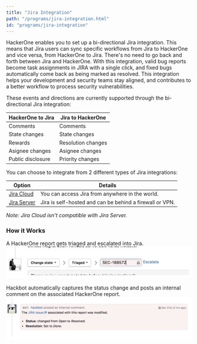 ```yaml
---
title: "Jira Integration"
path: "/programs/jira-integration.html"
id: "programs/jira-integration"
---
```


HackerOne enables you to set up a bi-directional Jira integration. This means that Jira users can sync specific workflows from Jira to HackerOne and vice versa, from HackerOne to Jira. There's no need to go back and forth between Jira and HackerOne. With this integration, valid bug reports become task assignments in JIRA with a single click, and fixed bugs automatically come back as being marked as resolved. This integration helps your development and security teams stay aligned, and contributes to a better workflow to process security vulnerabilities.

These events and directions are currently supported through the bi-directional Jira integration:

HackerOne to Jira | Jira to HackerOne
----------------- | -------------------
Comments | Comments
State changes | State changes
Rewards | Resolution changes
Asignee changes | Asignee changes
Public disclosure | Priority changes

You can choose to integrate from 2 different types of Jira integrations:

Option | Details
------ | -------
[Jira Cloud](jira-cloud-integration.html) | You can access Jira from anywhere in the world.
[Jira Server](jira-server-integration.html)| Jira is self-hosted and can be behind a firewall or VPN.

<i>Note: Jira Cloud isn't compatible with Jira Server.</i>

### How it Works
A HackerOne report gets triaged and escalated into Jira.
![jira-integration-1](./images/jira-integration.png)

Hackbot automatically captures the status change and posts an internal comment on the associated HackerOne report.
![jira-integration-2](./images/jira-cloud-4.png)
